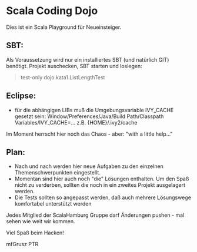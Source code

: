 Scala Coding Dojo
=================

Dies ist ein Scala Playground für Neueinsteiger.

SBT:
----
Als Voraussetzung wird nur ein installiertes SBT (und natürlich GIT) benötigt.
Projekt auschecken, SBT starten und loslegen:

> test-only dojo.kata1.ListLengthTest

Eclipse:
--------
- für die abhängigen LIBs muß die Umgebungsvariable IVY_CACHE gesetzt sein:
  Window/Preferences/Java/Build Path/Classpath Variables/IVY_CACHE=...
  z.B. {HOME}/.ivy2/cache



Im Moment herrscht hier noch das Chaos - aber: "with a little help..."

Plan:
-----
- Nach und nach werden hier neue Aufgaben zu den einzelnen Themenschwerpunkten eingestellt.
- Momentan sind hier auch noch "die" Lösungen enthalten. Um den Spaß nicht zu verderben, 
  sollten die noch in ein zweites Projekt ausgelagert werden.
- Die Tests sollten so angepasst werden, daß auch mehrere Lösungswege komfortabel unterstützt werden

Jedes Mitglied der ScalaHamburg Gruppe darf Änderungen pushen - mal sehen wie weit wir kommen.


Viel Spaß beim Hacken!

mfGrusz PTR
